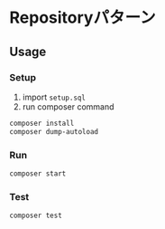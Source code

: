 # Repositoryパターン

## Usage

### Setup

1. import `setup.sql`
2. run composer command

```sh
composer install
composer dump-autoload
```

### Run

```sh
composer start
```

### Test

```sh
composer test
```
